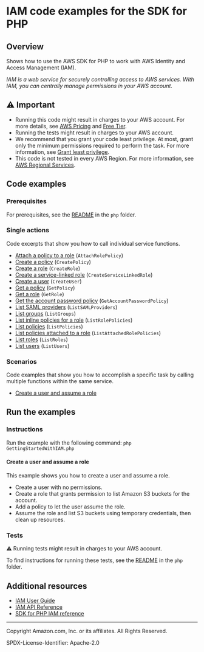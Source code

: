 # IAM code examples for the SDK for PHP

## Overview

Shows how to use the AWS SDK for PHP to work with AWS Identity and Access Management (IAM).

<!--custom.overview.start-->
<!--custom.overview.end-->

_IAM is a web service for securely controlling access to AWS services. With IAM, you can centrally manage permissions in your AWS account._

## ⚠ Important

* Running this code might result in charges to your AWS account. For more details, see [AWS Pricing](https://aws.amazon.com/pricing/) and [Free Tier](https://aws.amazon.com/free/).
* Running the tests might result in charges to your AWS account.
* We recommend that you grant your code least privilege. At most, grant only the minimum permissions required to perform the task. For more information, see [Grant least privilege](https://docs.aws.amazon.com/IAM/latest/UserGuide/best-practices.html#grant-least-privilege).
* This code is not tested in every AWS Region. For more information, see [AWS Regional Services](https://aws.amazon.com/about-aws/global-infrastructure/regional-product-services).

<!--custom.important.start-->
<!--custom.important.end-->

## Code examples

### Prerequisites

For prerequisites, see the [README](../../README.md#Prerequisites) in the `php` folder.


<!--custom.prerequisites.start-->
<!--custom.prerequisites.end-->

### Single actions

Code excerpts that show you how to call individual service functions.

- [Attach a policy to a role](GettingStartedWithIAM.php#L47) (`AttachRolePolicy`)
- [Create a policy](GettingStartedWithIAM.php#L47) (`CreatePolicy`)
- [Create a role](GettingStartedWithIAM.php#L47) (`CreateRole`)
- [Create a service-linked role](GettingStartedWithIAM.php#L47) (`CreateServiceLinkedRole`)
- [Create a user](GettingStartedWithIAM.php#L47) (`CreateUser`)
- [Get a policy](GettingStartedWithIAM.php#L47) (`GetPolicy`)
- [Get a role](GettingStartedWithIAM.php#L47) (`GetRole`)
- [Get the account password policy](GettingStartedWithIAM.php#L47) (`GetAccountPasswordPolicy`)
- [List SAML providers](GettingStartedWithIAM.php#L47) (`ListSAMLProviders`)
- [List groups](GettingStartedWithIAM.php#L47) (`ListGroups`)
- [List inline policies for a role](GettingStartedWithIAM.php#L47) (`ListRolePolicies`)
- [List policies](GettingStartedWithIAM.php#L47) (`ListPolicies`)
- [List policies attached to a role](GettingStartedWithIAM.php#L47) (`ListAttachedRolePolicies`)
- [List roles](GettingStartedWithIAM.php#L47) (`ListRoles`)
- [List users](GettingStartedWithIAM.php#L47) (`ListUsers`)

### Scenarios

Code examples that show you how to accomplish a specific task by calling multiple
functions within the same service.

- [Create a user and assume a role](GettingStartedWithIAM.php)


<!--custom.examples.start-->
<!--custom.examples.end-->

## Run the examples

### Instructions


<!--custom.instructions.start-->
Run the example with the following command:
`php GettingStartedWithIAM.php`
<!--custom.instructions.end-->



#### Create a user and assume a role

This example shows you how to create a user and assume a role. 

- Create a user with no permissions.
- Create a role that grants permission to list Amazon S3 buckets for the account.
- Add a policy to let the user assume the role.
- Assume the role and list S3 buckets using temporary credentials, then clean up resources.

<!--custom.scenario_prereqs.iam_Scenario_CreateUserAssumeRole.start-->
<!--custom.scenario_prereqs.iam_Scenario_CreateUserAssumeRole.end-->


<!--custom.scenarios.iam_Scenario_CreateUserAssumeRole.start-->
<!--custom.scenarios.iam_Scenario_CreateUserAssumeRole.end-->

### Tests

⚠ Running tests might result in charges to your AWS account.


To find instructions for running these tests, see the [README](../../README.md#Tests)
in the `php` folder.



<!--custom.tests.start-->
<!--custom.tests.end-->

## Additional resources

- [IAM User Guide](https://docs.aws.amazon.com/IAM/latest/UserGuide/introduction.html)
- [IAM API Reference](https://docs.aws.amazon.com/IAM/latest/APIReference/welcome.html)
- [SDK for PHP IAM reference](https://docs.aws.amazon.com/aws-sdk-php/v3/api/namespace-Aws.Iam.html)

<!--custom.resources.start-->
<!--custom.resources.end-->

---

Copyright Amazon.com, Inc. or its affiliates. All Rights Reserved.

SPDX-License-Identifier: Apache-2.0
